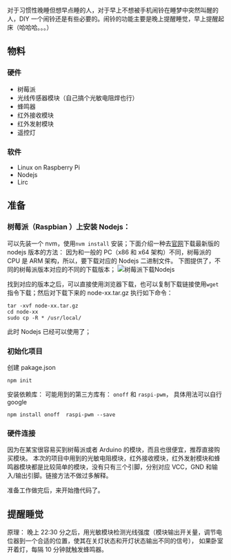 对于习惯性晚睡但想早点睡的人，对于早上不想被手机闹铃在睡梦中突然叫醒的人，DIY 一个闹铃还是有些必要的。闹铃的功能主要是晚上提醒睡觉，早上提醒起床（哈哈哈。。。）

## 物料

### 硬件

-   树莓派
-   光线传感器模块（自己搞个光敏电阻焊也行）
-   蜂鸣器
-   红外接收模块
-   红外发射模块
-   遥控灯

### 软件

-   Linux on Raspberry Pi
-   Nodejs
-   Lirc

## 准备

### 树莓派（Raspbian ）上安装 Nodejs：

可以先装一个 nvm，使用`nvm install` 安装；下面介绍一种去[官网](https://nodejs.org/en/download/)下载最新版的 nodejs 版本的方法：
因为和一般的 PC（x86 和 x64 架构）不同，树莓派的 CPU 是 ARM 架构，所以，要下载对应的 Nodejs 二进制文件。
下图提供了，不同的树莓派版本对应的不同的下载版本；
![树莓派下载Nodejs](https://upload-images.jianshu.io/upload_images/3396239-bae8e9232483284f.png?imageMogr2/auto-orient/strip%7CimageView2/2/w/1240)

找到对应的版本之后，可以直接使用浏览器下载，也可以复制下载链接使用`wget` 指令下载；然后对下载下来的 node-xx.tar.gz 执行如下命令：

```
tar -xvf node-xx.tar.gz
cd node-xx
sudo cp -R * /usr/local/
```

此时 Nodejs 已经可以使用了；

### 初始化项目

创建 pakage.json

```
npm init
```

安装依赖库：
可能用到的第三方库有： `onoff` 和 `raspi-pwm`， 具体用法可以自行 google

```
npm install onoff  raspi-pwm --save
```

### 硬件连接

因为在某宝很容易买到树莓派或者 Arduino 的模块，而且也很便宜，推荐直接购买模块。
本次的项目中用到的光敏电阻模块，红外接收模块，红外发射模块和蜂鸣器模块都是比较简单的模块，没有只有三个引脚，分别对应 VCC，GND 和输入/输出引脚。链接方法不做过多解释。

准备工作做完后，来开始撸代码了。

## 提醒睡觉

原理： 晚上 22:30 分之后，用光敏模块检测光线强度（模块输出开关量，调节电位器到一个合适的位置，使其在关灯状态和开灯状态输出不同的信号）， 如果卧室开着灯，每隔 10 分钟就触发蜂鸣器。
